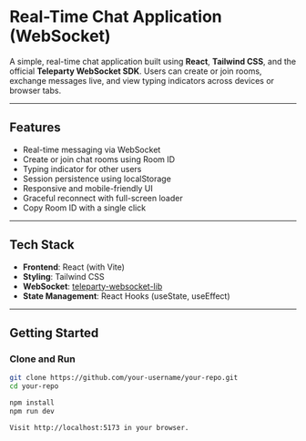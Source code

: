 # Real-Time Chat Application (WebSocket)

A simple, real-time chat application built using **React**, **Tailwind CSS**, and the official **Teleparty WebSocket SDK**. Users can create or join rooms, exchange messages live, and view typing indicators across devices or browser tabs.

---

## Features

- Real-time messaging via WebSocket
- Create or join chat rooms using Room ID
- Typing indicator for other users
- Session persistence using localStorage
- Responsive and mobile-friendly UI
- Graceful reconnect with full-screen loader
- Copy Room ID with a single click

---

## Tech Stack

- **Frontend**: React (with Vite)
- **Styling**: Tailwind CSS
- **WebSocket**: [teleparty-websocket-lib](https://github.com/watchparty-org/teleparty-websocket-lib)
- **State Management**: React Hooks (useState, useEffect)

---

## Getting Started

### Clone and Run

```bash
git clone https://github.com/your-username/your-repo.git
cd your-repo

npm install
npm run dev

Visit http://localhost:5173 in your browser.

